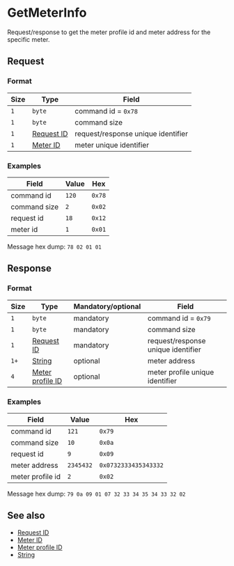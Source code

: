 # GetMeterInfo

Request/response to get the meter profile id and meter address for the specific meter.


## Request

### Format

| Size | Type                                 | Field                              |
| ---- | ------------------------------------ | ---------------------------------- |
| `1`  | `byte`                               | command id = `0x78`                |
| `1`  | `byte`                               | command size                       |
| `1`  | [Request ID](../types.md#request-id) | request/response unique identifier |
| `1`  | [Meter ID](../types.md#meter-id)     | meter unique identifier            |

### Examples

| Field        | Value | Hex    |
| ------------ | ----- | ------ |
| command id   | `120` | `0x78` |
| command size | `2`   | `0x02` |
| request id   | `18`  | `0x12` |
| meter id     | `1`   | `0x01` |

Message hex dump: `78 02 01 01`


## Response

### Format

| Size | Type                                             | Mandatory/optional | Field                              |
| ---- | ------------------------------------------------ | ------------------ | ---------------------------------- |
| `1`  | `byte`                                           | mandatory          | command id = `0x79`                |
| `1`  | `byte`                                           | mandatory          | command size                       |
| `1`  | [Request ID](../types.md#request-id)             | mandatory          | request/response unique identifier |
| `1+` | [String](../types.md#string)                     | optional           | meter address                      |
| `4`  | [Meter profile ID](../types.md#meter-profile-id) | optional           | meter profile unique identifier    |


### Examples

| Field            | Value     | Hex                  |
| ---------------- | --------- | -------------------- |
| command id       | `121`     | `0x79`               |
| command size     | `10`      | `0x0a`               |
| request id       | `9`       | `0x09`               |
| meter address    | `2345432` | `0x0732333435343332` |
| meter profile id | `2`       | `0x02`               |


Message hex dump: `79 0a 09 01 07 32 33 34 35 34 33 32 02`


## See also

* [Request ID](../types.md#request-id)
* [Meter ID](../types.md#meter-id)
* [Meter profile ID](../types.md#meter-profile-id)
* [String](../types.md#string)